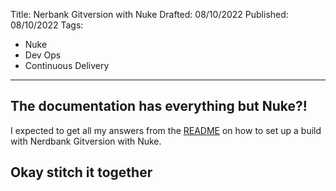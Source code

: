 Title: Nerbank Gitversion with Nuke
Drafted: 08/10/2022
Published: 08/10/2022
Tags:
- Nuke
- Dev Ops
- Continuous Delivery
---

## The documentation has everything but Nuke?!
I expected to get all my answers from the [README](https://github.com/dotnet/Nerdbank.GitVersioning#build) on how to set up a build with Nerdbank Gitversion with Nuke.
## Okay stitch it together
